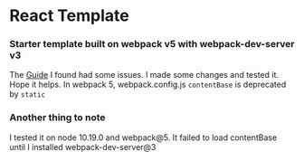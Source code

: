 # React Template
### Starter template built on webpack v5 with webpack-dev-server v3
The [Guide](https://medium.com/edonec/how-to-create-a-react-app-without-create-react-app-aa0b5adba4cd) I found had some issues. I made some changes and tested it. Hope it helps. In webpack 5, webpack.config.js `contentBase` is deprecated by `static`

### Another thing to note
I tested it on node 10.19.0 and webpack@5. It failed to load contentBase until I installed webpack-dev-server@3
